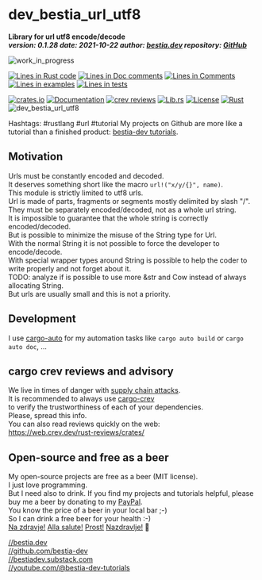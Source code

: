 [comment]: # (auto_md_to_doc_comments segment start A)

# dev_bestia_url_utf8

[comment]: # (auto_cargo_toml_to_md start)

**Library for url utf8 encode/decode**  
***version: 0.1.28  date: 2021-10-22 author: [bestia.dev](https://bestia.dev) repository: [GitHub](https://github.com/bestia-dev/dev_bestia_url_utf8)***  

[comment]: # (auto_cargo_toml_to_md end)

 ![work_in_progress](https://img.shields.io/badge/work_in_progress-yellow)

[comment]: # (auto_lines_of_code start)
[![Lines in Rust code](https://img.shields.io/badge/Lines_in_Rust-135-green.svg)](https://github.com/bestia-dev/dev_bestia_url_utf8/)
[![Lines in Doc comments](https://img.shields.io/badge/Lines_in_Doc_comments-79-blue.svg)](https://github.com/bestia-dev/dev_bestia_url_utf8/)
[![Lines in Comments](https://img.shields.io/badge/Lines_in_comments-32-purple.svg)](https://github.com/bestia-dev/dev_bestia_url_utf8/)
[![Lines in examples](https://img.shields.io/badge/Lines_in_examples-0-yellow.svg)](https://github.com/bestia-dev/dev_bestia_url_utf8/)
[![Lines in tests](https://img.shields.io/badge/Lines_in_tests-38-orange.svg)](https://github.com/bestia-dev/dev_bestia_url_utf8/)

[comment]: # (auto_lines_of_code end)

[comment]: # (auto_badges start)

 [![crates.io](https://img.shields.io/crates/v/dev_bestia_url_utf8.svg)](https://crates.io/crates/dev_bestia_url_utf8)
 [![Documentation](https://docs.rs/dev_bestia_url_utf8/badge.svg)](https://docs.rs/dev_bestia_url_utf8/)
 [![crev reviews](https://web.crev.dev/rust-reviews/badge/crev_count/dev_bestia_url_utf8.svg)](https://web.crev.dev/rust-reviews/crate/dev_bestia_url_utf8/)
 [![Lib.rs](https://img.shields.io/badge/Lib.rs-rust-orange.svg)](https://lib.rs/crates/dev_bestia_url_utf8/)
 [![License](https://img.shields.io/badge/license-MIT-blue.svg)](https://github.com/bestia-dev/dev_bestia_url_utf8/blob/master/LICENSE)
 [![Rust](https://github.com/bestia-dev/dev_bestia_url_utf8/workflows/RustAction/badge.svg)](https://github.com/bestia-dev/dev_bestia_url_utf8/actions)
 ![dev_bestia_url_utf8](https://bestia.dev/webpage_hit_counter/get_svg_image/887910670.svg)

[comment]: # (auto_badges end)

Hashtags: #rustlang #url #tutorial
My projects on Github are more like a tutorial than a finished product: [bestia-dev tutorials](https://github.com/bestia-dev/tutorials_rust_wasm).

## Motivation

Urls must be constantly encoded and decoded.  
It deserves something short like the macro `url!("x/y/{}", name)`.  
This module is strictly limited to utf8 urls.  
Url is made of parts, fragments or segments mostly delimited by slash "/".  
They must be separately encoded/decoded, not as a whole url string.  
It is impossible to guarantee that the whole string is correctly encoded/decoded.  
But is possible to minimize the misuse of the String type for Url.  
With the normal String it is not possible to force the developer to encode/decode.  
With special wrapper types around String is possible to help the coder to write properly and not forget about it.  
TODO: analyze if is possible to use more &str and Cow instead of always allocating String.  
But urls are usually small and this is not a priority.  

## Development

I use [cargo-auto](https://crates.io/crates/cargo-auto) for my automation tasks like `cargo auto build` or `cargo auto doc`, ...

## cargo crev reviews and advisory

We live in times of danger with [supply chain attacks](https://en.wikipedia.org/wiki/Supply_chain_attack).  
It is recommended to always use [cargo-crev](https://github.com/crev-dev/cargo-crev)  
to verify the trustworthiness of each of your dependencies.  
Please, spread this info.  
You can also read reviews quickly on the web:  
<https://web.crev.dev/rust-reviews/crates/>  

## Open-source and free as a beer

My open-source projects are free as a beer (MIT license).  
I just love programming.  
But I need also to drink. If you find my projects and tutorials helpful, please buy me a beer by donating to my [PayPal](https://paypal.me/LucianoBestia).  
You know the price of a beer in your local bar ;-)  
So I can drink a free beer for your health :-)  
[Na zdravje!](https://translate.google.com/?hl=en&sl=sl&tl=en&text=Na%20zdravje&op=translate) [Alla salute!](https://dictionary.cambridge.org/dictionary/italian-english/alla-salute) [Prost!](https://dictionary.cambridge.org/dictionary/german-english/prost) [Nazdravlje!](https://matadornetwork.com/nights/how-to-say-cheers-in-50-languages/) 🍻

[//bestia.dev](https://bestia.dev)  
[//github.com/bestia-dev](https://github.com/bestia-dev)  
[//bestiadev.substack.com](https://bestiadev.substack.com)  
[//youtube.com/@bestia-dev-tutorials](https://youtube.com/@bestia-dev-tutorials)  

[comment]: # (auto_md_to_doc_comments segment end A)
